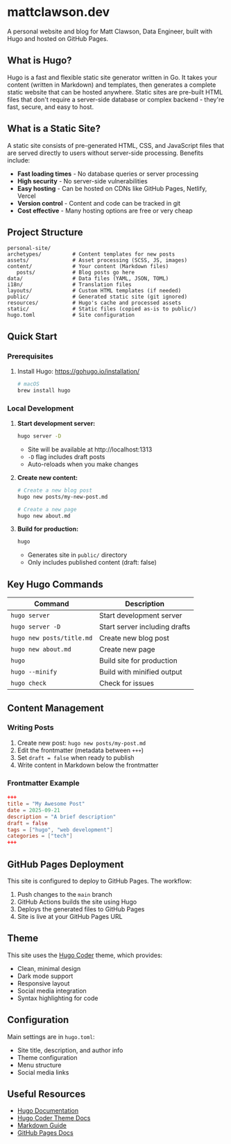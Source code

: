 # mattclawson.dev
A personal website and blog for Matt Clawson, Data Engineer, built with Hugo and hosted on GitHub Pages.

## What is Hugo?
Hugo is a fast and flexible static site generator written in Go. It takes your content (written in Markdown) and templates, then generates a complete static website that can be hosted anywhere. Static sites are pre-built HTML files that don't require a server-side database or complex backend - they're fast, secure, and easy to host.

## What is a Static Site?
A static site consists of pre-generated HTML, CSS, and JavaScript files that are served directly to users without server-side processing. Benefits include:

- **Fast loading times** - No database queries or server processing
- **High security** - No server-side vulnerabilities
- **Easy hosting** - Can be hosted on CDNs like GitHub Pages, Netlify, Vercel
- **Version control** - Content and code can be tracked in git
- **Cost effective** - Many hosting options are free or very cheap

## Project Structure
```
personal-site/
archetypes/          # Content templates for new posts
assets/              # Asset processing (SCSS, JS, images)
content/             # Your content (Markdown files)
   posts/            # Blog posts go here
data/                # Data files (YAML, JSON, TOML)
i18n/                # Translation files
layouts/             # Custom HTML templates (if needed)
public/              # Generated static site (git ignored)
resources/           # Hugo's cache and processed assets
static/              # Static files (copied as-is to public/)
hugo.toml            # Site configuration
```

## Quick Start

### Prerequisites

1. Install Hugo: https://gohugo.io/installation/
   ```bash
   # macOS
   brew install hugo
   ```

### Local Development

1. **Start development server:**
   ```bash
   hugo server -D
   ```
   - Site will be available at http://localhost:1313
   - `-D` flag includes draft posts
   - Auto-reloads when you make changes

3. **Create new content:**
   ```bash
   # Create a new blog post
   hugo new posts/my-new-post.md

   # Create a new page
   hugo new about.md
   ```

4. **Build for production:**
   ```bash
   hugo
   ```
   - Generates site in `public/` directory
   - Only includes published content (draft: false)

## Key Hugo Commands

| Command | Description |
|---------|-------------|
| `hugo server` | Start development server |
| `hugo server -D` | Start server including drafts |
| `hugo new posts/title.md` | Create new blog post |
| `hugo new about.md` | Create new page |
| `hugo` | Build site for production |
| `hugo --minify` | Build with minified output |
| `hugo check` | Check for issues |

## Content Management

### Writing Posts
1. Create new post: `hugo new posts/my-post.md`
2. Edit the frontmatter (metadata between `+++`)
3. Set `draft = false` when ready to publish
4. Write content in Markdown below the frontmatter

### Frontmatter Example
```toml
+++
title = "My Awesome Post"
date = 2025-09-21
description = "A brief description"
draft = false
tags = ["hugo", "web development"]
categories = ["tech"]
+++
```

## GitHub Pages Deployment

This site is configured to deploy to GitHub Pages. The workflow:

1. Push changes to the `main` branch
2. GitHub Actions builds the site using Hugo
3. Deploys the generated files to GitHub Pages
4. Site is live at your GitHub Pages URL

## Theme
This site uses the [Hugo Coder](https://github.com/luizdepra/hugo-coder) theme, which provides:
- Clean, minimal design
- Dark mode support
- Responsive layout
- Social media integration
- Syntax highlighting for code

## Configuration
Main settings are in `hugo.toml`:
- Site title, description, and author info
- Theme configuration
- Menu structure
- Social media links

## Useful Resources
- [Hugo Documentation](https://gohugo.io/documentation/)
- [Hugo Coder Theme Docs](https://github.com/luizdepra/hugo-coder)
- [Markdown Guide](https://www.markdownguide.org/)
- [GitHub Pages Docs](https://docs.github.com/en/pages)
